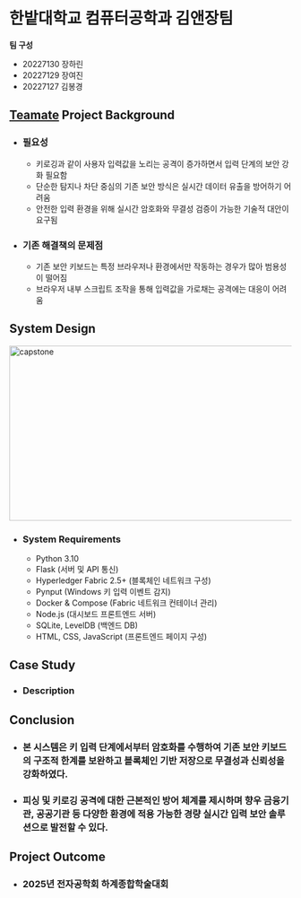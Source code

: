 # 한밭대학교 컴퓨터공학과 김앤장팀

**팀 구성**
- 20227130 장하린 
- 20227129 장여진
- 20227127 김봉경

## <u>Teamate</u> Project Background
- ### 필요성
  - 키로깅과 같이 사용자 입력값을 노리는 공격이 증가하면서 입력 단계의 보안 강화 필요함
  - 단순한 탐지나 차단 중심의 기존 보안 방식은 실시간 데이터 유출을 방어하기 어려움
  - 안전한 입력 환경을 위해 실시간 암호화와 무결성 검증이 가능한 기술적 대안이 요구됨
- ### 기존 해결책의 문제점
  - 기존 보안 키보드는 특정 브라우저나 환경에서만 작동하는 경우가 많아 범용성이 떨어짐
  - 브라우저 내부 스크립트 조작을 통해 입력값을 가로채는 공격에는 대응이 어려움
  
## System Design
<img width="634" height="312" alt="capstone" src="https://github.com/user-attachments/assets/7271ef59-e2a7-488a-bbf2-f501abbd2543" />


  - ### System Requirements
    - Python 3.10
    - Flask (서버 및 API 통신)
    - Hyperledger Fabric 2.5+ (블록체인 네트워크 구성)
    - Pynput (Windows 키 입력 이벤트 감지)
    - Docker & Compose (Fabric 네트워크 컨테이너 관리)
    - Node.js (대시보드 프론트엔드 서버)
    - SQLite, LevelDB (백엔드 DB)
    - HTML, CSS, JavaScript (프론트엔드 페이지 구성)
    
## Case Study
  - ### Description
  
  
## Conclusion
  - ### 본 시스템은 키 입력 단계에서부터 암호화를 수행하여 기존 보안 키보드의 구조적 한계를 보완하고 블록체인 기반 저장으로 무결성과 신뢰성을 강화하였다.
  - ### 피싱 및 키로깅 공격에 대한 근본적인 방어 체계를 제시하며 향우 금융기관, 공공기관 등 다양한 환경에 적용 가능한 경량 실시간 입력 보안 솔루션으로 발전할 수 있다.
  
## Project Outcome
- ### 2025년 전자공학회 하계종합학술대회 
